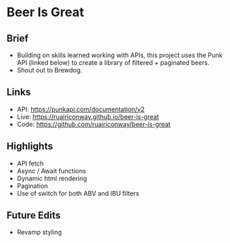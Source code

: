 # Beer Is Great

## Brief
- Building on skills learned working with APIs, this project uses the Punk API (linked below) to create a library of filtered + paginated beers.
- Shout out to Brewdog.

## Links
- API: https://punkapi.com/documentation/v2
- Live: https://ruairiconway.github.io/beer-is-great
- Code: https://github.com/ruairiconway/beer-is-great

## Highlights
- API fetch
- Async / Await functions
- Dynamic html rendering
- Pagination
- Use of switch for both ABV and IBU filters

## Future Edits
- Revamp styling

